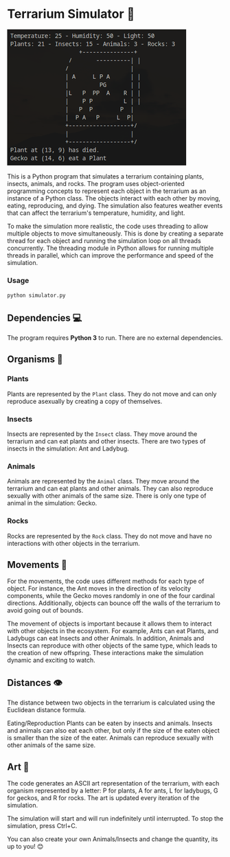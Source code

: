 # Terrarium Simulator 🌿
![Photo of simulation on CLI](./example.png)

This is a Python program that simulates a terrarium containing plants, insects, animals, and rocks. The program uses object-oriented programming concepts to represent each object in the terrarium as an instance of a Python class. The objects interact with each other by moving, eating, reproducing, and dying. The simulation also features weather events that can affect the terrarium's temperature, humidity, and light.

To make the simulation more realistic, the code uses threading to allow multiple objects to move simultaneously. This is done by creating a separate thread for each object and running the simulation loop on all threads concurrently. The threading module in Python allows for running multiple threads in parallel, which can improve the performance and speed of the simulation.

### Usage

```python
python simulator.py
```

## Dependencies 💻
The program requires **Python 3** to run. There are no external dependencies.

## Organisms 🐞

### Plants
Plants are represented by the `Plant` class. They do not move and can only reproduce asexually by creating a copy of themselves.

### Insects
Insects are represented by the `Insect` class. They move around the terrarium and can eat plants and other insects. There are two types of insects in the simulation: Ant and Ladybug.

### Animals
Animals are represented by the `Animal` class. They move around the terrarium and can eat plants and other animals. They can also reproduce sexually with other animals of the same size. There is only one type of animal in the simulation: Gecko.

### Rocks
Rocks are represented by the `Rock` class. They do not move and have no interactions with other objects in the terrarium.

## Movements 🏃
For the movements, the code uses different methods for each type of object. For instance, the Ant moves in the direction of its velocity components, while the Gecko moves randomly in one of the four cardinal directions. Additionally, objects can bounce off the walls of the terrarium to avoid going out of bounds.

The movement of objects is important because it allows them to interact with other objects in the ecosystem. For example, Ants can eat Plants, and Ladybugs can eat Insects and other Animals. In addition, Animals and Insects can reproduce with other objects of the same type, which leads to the creation of new offspring. These interactions make the simulation dynamic and exciting to watch.

## Distances 👁️
The distance between two objects in the terrarium is calculated using the Euclidean distance formula.

Eating/Reproduction
Plants can be eaten by insects and animals. Insects and animals can also eat each other, but only if the size of the eaten object is smaller than the size of the eater. Animals can reproduce sexually with other animals of the same size.

## Art 🎨
The code generates an ASCII art representation of the terrarium, with each organism represented by a letter: P for plants, A for ants, L for ladybugs, G for geckos, and R for rocks. The art is updated every iteration of the simulation.


The simulation will start and will run indefinitely until interrupted. To stop the simulation, press Ctrl+C.

You can also create your own Animals/Insects and change the quantity, its up to you! 😊